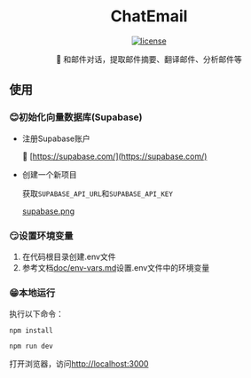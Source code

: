 <div align="center">
  
<h1 align="center">ChatEmail</h1>

[![license](https://img.shields.io/github/license/modelscope/modelscope.svg)](https://github.com/kongpf8848/ChatEmail/blob/master/LICENSE)

🚀 和邮件对话，提取邮件摘要、翻译邮件、分析邮件等

</div>

## 使用

### 😊初始化向量数据库(Supabase)
- 注册Supabase账户
  
  🔗 [https://supabase.com/](https://supabase.com/)
- 创建一个新项目
  
  获取`SUPABASE_API_URL`和`SUPABASE_API_KEY`
  
  [supabase.png](./doc/supabase.png)
  

### 😏设置环境变量
1. 在代码根目录创建.env文件
2. 参考文档[doc/env-vars.md](doc/env-vars.md)设置.env文件中的环境变量

### 😁本地运行
执行以下命令：
```shell
npm install

npm run dev
```
打开浏览器，访问[http://localhost:3000](http://localhost:300)
